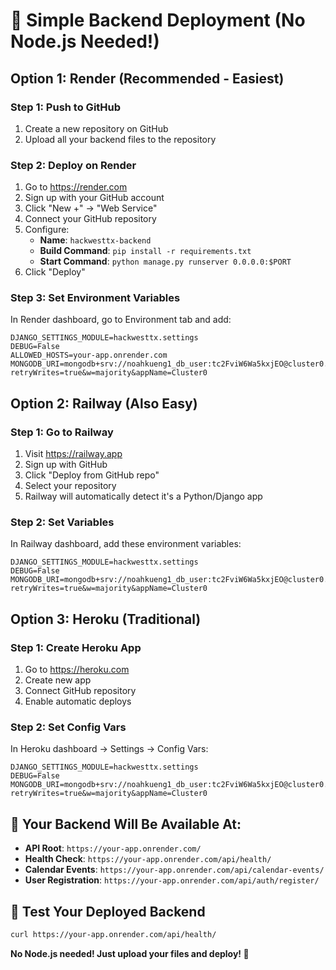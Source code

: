 # 🚀 Simple Backend Deployment (No Node.js Needed!)

## Option 1: Render (Recommended - Easiest)

### Step 1: Push to GitHub
1. Create a new repository on GitHub
2. Upload all your backend files to the repository

### Step 2: Deploy on Render
1. Go to https://render.com
2. Sign up with your GitHub account
3. Click "New +" → "Web Service"
4. Connect your GitHub repository
5. Configure:
   - **Name**: `hackwesttx-backend`
   - **Build Command**: `pip install -r requirements.txt`
   - **Start Command**: `python manage.py runserver 0.0.0.0:$PORT`
6. Click "Deploy"

### Step 3: Set Environment Variables
In Render dashboard, go to Environment tab and add:
```
DJANGO_SETTINGS_MODULE=hackwesttx.settings
DEBUG=False
ALLOWED_HOSTS=your-app.onrender.com
MONGODB_URI=mongodb+srv://noahkueng1_db_user:tc2FviW6Wa5kxjEO@cluster0.bn7mgbx.mongodb.net/?retryWrites=true&w=majority&appName=Cluster0
```

## Option 2: Railway (Also Easy)

### Step 1: Go to Railway
1. Visit https://railway.app
2. Sign up with GitHub
3. Click "Deploy from GitHub repo"
4. Select your repository
5. Railway will automatically detect it's a Python/Django app

### Step 2: Set Variables
In Railway dashboard, add these environment variables:
```
DJANGO_SETTINGS_MODULE=hackwesttx.settings
DEBUG=False
MONGODB_URI=mongodb+srv://noahkueng1_db_user:tc2FviW6Wa5kxjEO@cluster0.bn7mgbx.mongodb.net/?retryWrites=true&w=majority&appName=Cluster0
```

## Option 3: Heroku (Traditional)

### Step 1: Create Heroku App
1. Go to https://heroku.com
2. Create new app
3. Connect GitHub repository
4. Enable automatic deploys

### Step 2: Set Config Vars
In Heroku dashboard → Settings → Config Vars:
```
DJANGO_SETTINGS_MODULE=hackwesttx.settings
DEBUG=False
MONGODB_URI=mongodb+srv://noahkueng1_db_user:tc2FviW6Wa5kxjEO@cluster0.bn7mgbx.mongodb.net/?retryWrites=true&w=majority&appName=Cluster0
```

## 🎯 Your Backend Will Be Available At:
- **API Root**: `https://your-app.onrender.com/`
- **Health Check**: `https://your-app.onrender.com/api/health/`
- **Calendar Events**: `https://your-app.onrender.com/api/calendar-events/`
- **User Registration**: `https://your-app.onrender.com/api/auth/register/`

## 🧪 Test Your Deployed Backend
```bash
curl https://your-app.onrender.com/api/health/
```

**No Node.js needed! Just upload your files and deploy! 🎉**

